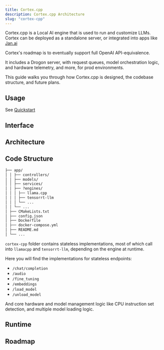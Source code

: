 ```yaml
---
title: Cortex.cpp
description: Cortex.cpp Architecture
slug: "cortex-cpp"
---
```


Cortex.cpp is a Local AI engine that is used to run and customize LLMs. Cortex can be deployed as a standalone server, or integrated into apps like [Jan.ai](https://jan.ai/)

Cortex's roadmap is to eventually support full OpenAI API-equivalence.

It includes a Drogon server, with request queues, model orchestration logic, and hardware telemetry, and more, for prod environments.

This guide walks you through how Cortex.cpp is designed, the codebase structure, and future plans.

## Usage

See [Quickstart](/docs/quickstart)

## Interface

## Architecture

## Code Structure

```md
├── app/
│ │ ├── controllers/
│ │ ├── models/
│ │ ├── services/
│ │ ├── ?engines/
│ │ │ ├── llama.cpp
│ │ │ ├── tensorrt-llm
│ │ │ └── ...
│ │ └── ...
│ ├── CMakeLists.txt
│ ├── config.json
│ ├── Dockerfile
│ ├── docker-compose.yml
│ ├── README.md
│ └── ...
```

`cortex-cpp` folder contains stateless implementations, most of which call into `llamacpp` and `tensorrt-llm`, depending on the engine at runtime.

Here you will find the implementations for stateless endpoints:

- `/chat/completion`
- `/audio`
- `/fine_tuning`
- `/embeddings`
- `/load_model`
- `/unload_model`

And core hardware and model management logic like CPU instruction set detection, and multiple model loading logic.

## Runtime

## Roadmap
